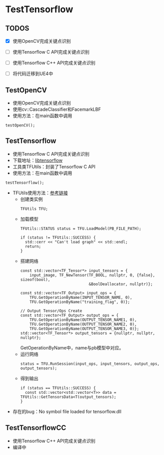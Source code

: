 # TestTensorflow

## TODOS
- [x] 使用OpenCV完成关键点识别

- [ ] 使用Tensorflow C API完成关键点识别

- [ ] 使用Tensorflow C++ API完成关键点识别

- [ ] 将代码迁移到UE4中

## TestOpenCV
- 使用OpenCV完成关键点识别
- 使用cv::CascadeClassifier和FacemarkLBF
- 使用方法：在main函数中调用
```
testOpenCV();
```

## TestTensorflow
- 使用Tensorflow C API完成关键点识别
- 下载地址：[libtensorflow](https://tensorflow.google.cn/install/lang_c)
- 工具类TFUtils：封装了Tensorflow C API
- 使用方法：在main函数中调用
```
testTensorflow();
```
- TFUtils使用方法：[参考链接](http://www.liuxiao.org/2018/12/tensorflow-c-api-%e4%bb%8e%e8%ae%ad%e7%bb%83%e5%88%b0%e9%83%a8%e7%bd%b2%ef%bc%9a%e4%bd%bf%e7%94%a8-c-api-%e8%bf%9b%e8%a1%8c%e9%a2%84%e6%b5%8b%e5%92%8c%e9%83%a8%e7%bd%b2/)
  - 创建类实例
    ```
    TFUtils TFU;
    ```
  - 加载模型
    ```
    TFUtils::STATUS status = TFU.LoadModel(PB_FILE_PATH);

    if (status != TFUtils::SUCCESS) {
      std::cerr << "Can't load graph" << std::endl;
      return;
    }
    ```
  - 搭建网络
    ```
    const std::vector<TF_Tensor*> input_tensors = {
        input_image, TF_NewTensor(TF_BOOL, nullptr, 0, {false}, sizeof(bool),
                                  &BoolDeallocator, nullptr)};

    const std::vector<TF_Output> input_ops = {
        TFU.GetOperationByName(INPUT_TENSOR_NAME, 0),
        TFU.GetOperationByName("training_flag", 0)};

    // Output Tensor/Ops Create
    const std::vector<TF_Output> output_ops = {
        TFU.GetOperationByName(OUTPUT_TENSOR_NAME1, 0),
        TFU.GetOperationByName(OUTPUT_TENSOR_NAME2, 0),
        TFU.GetOperationByName(OUTPUT_TENSOR_NAME3, 0)};
    std::vector<TF_Tensor*> output_tensors = {nullptr, nullptr, nullptr};
    ```
    GetOperationByName中，name与pb模型中对应。
  - 运行网络
    ```
    status = TFU.RunSession(input_ops, input_tensors, output_ops, output_tensors);
    ```
  - 得到输出
    ```
    if (status == TFUtils::SUCCESS) {
      const std::vector<std::vector<T>> data = TFUtils::GetTensorsData<T(output_tensors);
    }
    ```
- 存在的bug：No symbol file loaded for tensorflow.dll

## TestTensorflowCC
- 使用Tensorflow C++ API完成关键点识别
- 编译中

